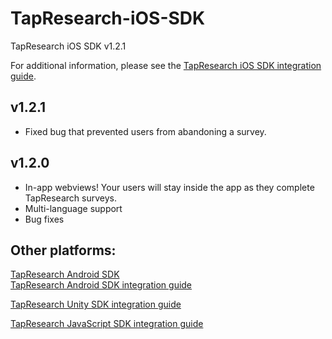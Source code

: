 # TapResearch-iOS-SDK
TapResearch iOS SDK v1.2.1

For additional information, please see the [TapResearch iOS SDK integration guide](https://www.tapresearch.com/docs/ios-integration-guide).

## v1.2.1
- Fixed bug that prevented users from abandoning a survey. 

## v1.2.0
- In-app webviews! Your users will stay inside the app as they complete TapResearch surveys.
- Multi-language support
- Bug fixes

## Other platforms:

[TapResearch Android SDK](https://github.com/TapResearch/TapResearch-Android-SDK)  
[TapResearch Android SDK integration guide](https://www.tapresearch.com/docs/android-integration-guide)

[TapResearch Unity SDK integration guide](https://www.tapresearch.com/docs/unity-integration-guide)

[TapResearch JavaScript SDK integration guide](https://www.tapresearch.com/docs/javascript-integration-guide)
